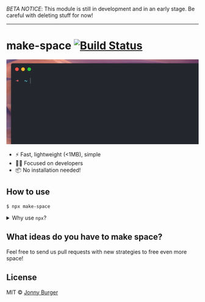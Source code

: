_BETA NOTICE_: This module is still in development and in an early stage. Be careful with deleting stuff for now!

---

# make-space [![Build Status](https://travis-ci.org/JonnyBurger/make-space.svg?branch=master)](https://travis-ci.org/JonnyBurger/make-space)

<p align="center">
  <img width="800" src="zoom.gif">
</p>

- ⚡️ Fast, lightweight (<1MB), simple
- 👨‍💻 Focused on developers
- 📦 No installation needed!

## How to use

```
$ npx make-space
```

<details>
<summary>Why use <code>npx</code>?
</summary>
<ul>
<li>
With npx, you don't have to install the tool, saving you more space. And whenever you execute it, you have the newest version. <code>make-space</code> gets better over time with new ways to free space being added!
</li>
<li>
The <code>npx</code> binary is included with npm 5.2 and above. You can also install make-space with yarn:
<pre><code>$ yarn add --global make-space<br/>$ make-space</code></pre>
</li>
</ul>
</details>

## What ideas do you have to make space?

Feel free to send us pull requests with new strategies to free even more space!

## License

MIT © [Jonny Burger](https://jonny.io)
